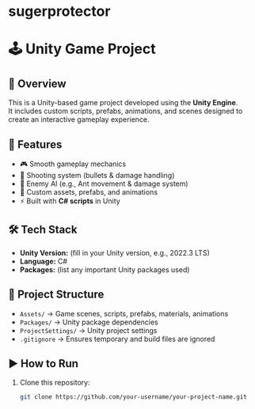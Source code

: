 # sugerprotector
# 🕹️ Unity Game Project

## 📌 Overview
This is a Unity-based game project developed using the **Unity Engine**.  
It includes custom scripts, prefabs, animations, and scenes designed to create an interactive gameplay experience.

## 🚀 Features
- 🎮 Smooth gameplay mechanics
- 🔫 Shooting system (bullets & damage handling)
- 🐜 Enemy AI (e.g., Ant movement & damage system)
- 🎨 Custom assets, prefabs, and animations
- ⚡ Built with **C# scripts** in Unity

## 🛠️ Tech Stack
- **Unity Version:** (fill in your Unity version, e.g., 2022.3 LTS)  
- **Language:** C#  
- **Packages:** (list any important Unity packages used)  

## 📂 Project Structure
- `Assets/` → Game scenes, scripts, prefabs, materials, animations  
- `Packages/` → Unity package dependencies  
- `ProjectSettings/` → Unity project settings  
- `.gitignore` → Ensures temporary and build files are ignored  

## ▶️ How to Run
1. Clone this repository:
   ```bash
   git clone https://github.com/your-username/your-project-name.git
